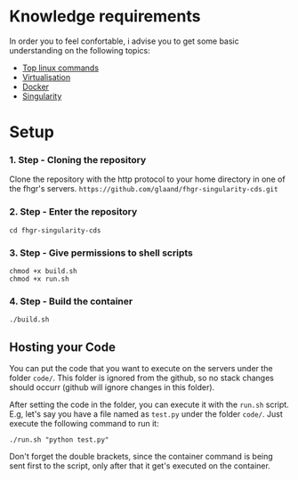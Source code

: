 # Knowledge requirements
In order you to feel confortable, i advise you to get some basic understanding on the following topics:
 - [Top linux commands](https://bytescout.com/blog/most-used-linux-commands.html)
 - [Virtualisation](https://www.redhat.com/en/topics/virtualization/what-is-virtualization)
 - [Docker](https://www.educative.io/blog/beginners-guide-to-docker)
 - [Singularity](https://docs.sylabs.io/guides/2.6/user-guide/singularity_and_docker.html)
# Setup
### 1. Step - Cloning the repository
Clone the repository with the http protocol to your home directory in one of the fhgr's servers.
`https://github.com/glaand/fhgr-singularity-cds.git`
### 2. Step - Enter the repository
`cd fhgr-singularity-cds`
### 3. Step - Give permissions to shell scripts
`chmod +x build.sh`  
`chmod +x run.sh`
### 4. Step - Build the container
`./build.sh`
## Hosting your Code
You can put the code that you want to execute on the servers under the folder `code/`. This folder is ignored from the github, so no stack changes should occurr (github will ignore changes in this folder).

After setting the code in the folder, you can execute it with the `run.sh` script. E.g, let's say you have a file named as `test.py` under the folder `code/`. Just execute the following command to run it:
```
./run.sh "python test.py"
```
Don't forget the double brackets, since the container command is being sent first to the script, only after that it get's executed on the container.

